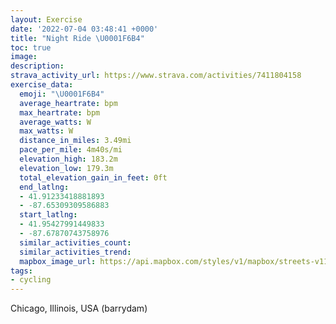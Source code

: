 ```yaml
---
layout: Exercise
date: '2022-07-04 03:48:41 +0000'
title: "Night Ride \U0001F6B4"
toc: true
image:
description:
strava_activity_url: https://www.strava.com/activities/7411804158
exercise_data:
  emoji: "\U0001F6B4"
  average_heartrate: bpm
  max_heartrate: bpm
  average_watts: W
  max_watts: W
  distance_in_miles: 3.49mi
  pace_per_mile: 4m40s/mi
  elevation_high: 183.2m
  elevation_low: 179.3m
  total_elevation_gain_in_feet: 0ft
  end_latlng:
  - 41.91233418881893
  - -87.65309309586883
  start_latlng:
  - 41.95427991449833
  - -87.67870743758976
  similar_activities_count:
  similar_activities_trend:
  mapbox_image_url: https://api.mapbox.com/styles/v1/mapbox/streets-v11/static/path-5+787af2-1.0(gea_G%7CvcvO%3FEJr%40n%40Wn%40BJCr%40%3F~%40GlAATBj%40APCb%40%3Ff%40KHFH%40ZCtAB%60%40CL%40FCPBVEFBDAFDjAGNBHCL%40~AMJBh%40CHB%60AGJDJ%40%5CEH%40VCL%40t%40Kf%40Dt%40A%60AFR%3FNCDBFAD%40v%40%3FSKVPF%40%3FITCp%40BXEh%40%40ZCN%40p%40GJBd%40%3FJBVAP%3F%5ECH%40%7C%40Cr%40%40JEVBp%40CZBf%40An%40%40TE~%40Gd%40%3FTGl%40F~%40CXHVGZ%40jAEd%40BJEd%40BvAEFCFD%5EEHBn%40BZER%3FZEz%40Bn%40EZDJCL%40zAEHAGCHE%5CDHD%60%40%3FHCp%40AL%40%60CG%7C%40Bh%40CL%40JCN%40HAtBA%60%40AJJHGXAn%40AJF%5EEZ%40d%40CN%40b%40IJBXCp%40BRCDGZFr%40K%5C%3Ft%40ILBL%3FFARIpB_Cb%40m%40jEoFj%40k%40bBsB%5E_%40NU%60EuEtCmDt%40eADGD%5BVWfAcBJKNYf%40s%40LWPWzCcF~%40qARMFQxAcCj%40u%40RGDEN%5BPSfAyBt%40gAz%40wAZ_%40FMZc%40BKHIPYHITe%40%60BcCrA%7BBZ_%40%5Eq%40fA_BLYJCFGFQXWFMXe%40%5Cw%40X_%40Zm%40p%40_Ax%40qAt%40cAxBmDJKd%40%7B%40JIJUJKxCwEXa%40v%40qAz%40oAZm%40JI%5Ek%40d%40w%40PUZo%40LEVa%40FGzBwDX_%40LWp%40eAJId%40y%40r%40aAZi%40PQ%5Eq%40%40GNULKHSRWd%40K%5C%3FHAN%3FFCPSD%3F%5C%40NAJDDARBPADED%40),pin-s-s+e5b22e(-87.67871,41.95428),pin-s-f+89ae00(-87.65310000000005,41.912329999999955)/auto/800x800?access_token=pk.eyJ1Ijoiam9zaGJlY2ttYW4iLCJhIjoiY205eWR2aDd1MWZ6djJrbXc4a3M0bWZleiJ9.XiG9OWkNcZk2QzjJbxLB4A
tags:
- cycling
---
```




Chicago, Illinois, USA (barrydam)
